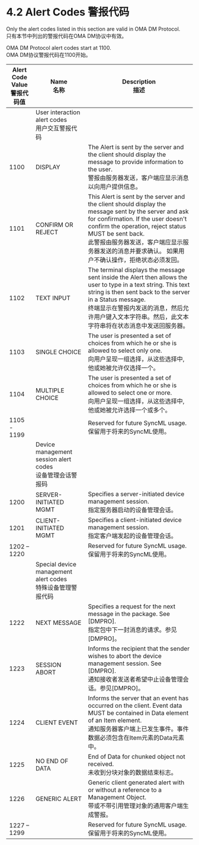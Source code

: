 # 4.2 Alert Codes 警报代码
Only the alert codes listed in this section are valid in OMA DM Protocol. <br/>
只有本节中列出的警报代码在OMA DM协议中有效。

OMA DM Protocol alert codes start at 1100.<br/>
OMA DM协议警报代码在1100开始。

| Alert Code Value <br/> 警报代码值 | Name<br/> 名称 | Description<br/> 描述 |
| -- | -- | -- |
|  | User interaction alert codes <br/> 用户交互警报代码 |  |
| 1100 | DISPLAY | The Alert is sent by the server and the client should display the message to provide information to the user.<br/> 警报由服务器发送，客户端应显示消息以向用户提供信息。 |
| 1101 | CONFIRM OR REJECT | This Alert is sent by the server and the client should display the message sent by the server and ask for confirmation. If the user doesn't confirm the operation, reject status MUST be sent back.<br/> 此警报由服务器发送，客户端应显示服务器发送的消息并要求确认。 如果用户不确认操作，拒绝状态必须发回。 |
| 1102 | TEXT INPUT | The terminal displays the message sent inside the Alert then allows the user to type in a text string. This text string is then sent back to the server in a Status message.<br/>终端显示在警报内发送的消息，然后允许用户键入文本字符串。然后，此文本字符串将在状态消息中发送回服务器。 |
| 1103 | SINGLE CHOICE | The user is presented a set of choices from which he or she is allowed to select only one. <br/>向用户呈现一组选择，从这些选择中,他或她被允许仅选择一个。 |
| 1104 | MULTIPLE CHOICE | The user is presented a set of choices from which he or she is allowed to select one or more. <br/>向用户呈现一组选择，从这些选择中, 他或她被允许选择一个或多个。 |
| 1105 - 1199 |  |  Reserved for future SyncML usage. <br/>保留用于将来的SyncML使用。|
|  | Device management session alert codes <br/> 设备管理会话警报码 |  |
| 1200 | SERVER-INITIATED MGMT | Specifies a server-initiated device management session. <br/> 指定服务器启动的设备管理会话。 |
| 1201 | CLIENT-INITIATED MGMT | Specifies a client-initiated device management session. <br/> 指定客户端发起的设备管理会话。 |
| 1202 – 1220   |  |  Reserved for future SyncML usage. <br/>保留用于将来的SyncML使用。|
|  | Special device management alert codes <br/> 特殊设备管理警报代码 |  |
| 1222 | NEXT MESSAGE | Specifies a request for the next message in the package. See [DMPRO]. <br/> 指定包中下一封消息的请求。参见[DMPRO]。 |
| 1223 | SESSION ABORT | Informs the recipient that the sender wishes to abort the device management session. See [DMPRO]. <br/> 通知接收者发送者希望中止设备管理会话。参见[DMPRO]。 |
| 1224 | CLIENT EVENT | Informs the server that an event has occurred on the client. Event data MUST be contained in Data element of an Item element. <br/> 通知服务器客户端上已发生事件。事件数据必须包含在Item元素的Data元素中。 |
| 1225 | NO END OF DATA | End of Data for chunked object not received. <br/> 未收到分块对象的数据结束标志。 |
| 1226 | GENERIC ALERT | Generic client generated alert with or without a reference to a Management Object. <br/> 带或不带引用管理对象的通用客户端生成警报。 |
| 1227 – 1299   |  |  Reserved for future SyncML usage. <br/>保留用于将来的SyncML使用。|

